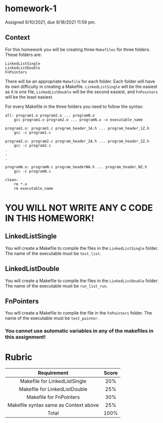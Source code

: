 # homework-1
Assigned 9/10/2021, due 9/18/2021 11:59 pm.
## Context
For this homework you will be creating three `Makefiles` for three folders. These folders are:
    
    LinkedListSingle
    LinkedListDouble
    FnPointers
    
There will be an appropriate `Makefile` for each folder. Each folder will have its own difficulty in creating a Makefile. `LinkedListSingle` will be the easiest as it is one file, `LinkedListDouble` will be the second easiest, and `FnPointers` will be the least easiest. 

For every Makefile in the three folders you need to follow the syntax:

    all: program1.o program2.o ... programN.o
        gcc program1.o program2.o ... programN.o -o executable_name
        
    program1.o: program1.c program_header_1A.h ... program_header_1Z.h
        gcc -c program1.c
        
    program2.o: program2.c program_header_2A.h ... program_header_2Z.h
        gcc -c program2.c
    .
    .
    .
    
    programN.o: programN.c program_headerNA.h ... program_header_NZ.h
        gcc -c programN.c
        
    clean:
        rm *.o
        rm executable_name
        
# YOU WILL NOT WRITE ANY C CODE IN THIS HOMEWORK!

## LinkedListSingle

You will create a Makefile to compile the files in the `LinkedListSingle` folder. The name of the executable must be `test_list`.

## LinkedListDouble

You will create a Makefile to compile the files in the `LinkedListDouble` folder. The name of the executable must be `run_list_run`.

## FnPointers

You will create a Makefile to compile the file in the `FnPointers` folder. The name of the executable must be `test_pointer`.

### You cannot use automatic variables in any of the makefiles in this assignment!

# Rubric
|Requirement                            |Score  |
|    :---:                              | :---: |
|Makefile for LinkedListSingle          | 20%   |
|Makefile for LinkedListDouble          | 25%   |
|Makefile for FnPointers                | 30%   |
|Makefile syntax same as Context above  | 25%   |
|Total                                  | 100%  |
